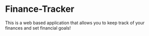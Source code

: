 # Finance-Tracker
This is a web based application that allows you to keep track of your finances and set financial goals!
